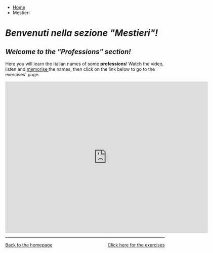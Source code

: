 <ul class="breadcrumb">
  <li><a href="index.html">Home</a></li>
  <li>Mestieri</li>
</ul>

<h1><i> Benvenuti nella sezione <strong>"Mestieri"</strong>!</i></h1>
<h2><i> Welcome to the <strong>"Professions"</strong> section!</i></h2>

<p>Here you will learn the Italian names of some <strong>professions</strong>! Watch the video, listen and <u> memorise </u> the names, then click on the link below to go to the exercises' page.<p>


<iframe width="640" height="480" src="https://www.youtube.com/embed/R8dQfg1FZxY?rel=0" frameborder="0" allow="autoplay; encrypted-media" allowfullscreen></iframe>
<hr>

<p> 
<a style="float:right;" href="https://oscartuli.github.io/Italiando/MestieriExer.html">Click here for the exercises</a> 
<a style="float:left;" href="index.html">Back to the homepage</a> 
</p>

<div style="clear:both;"></div>
